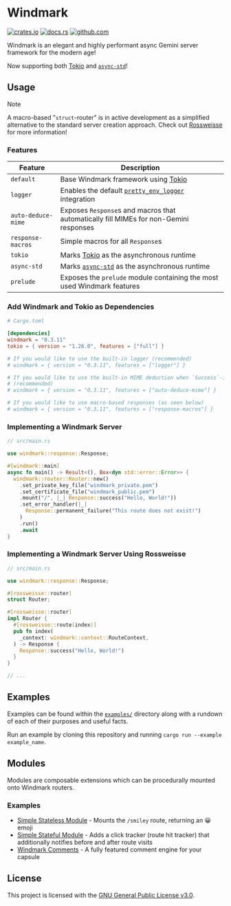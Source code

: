 # Windmark

[![crates.io](https://img.shields.io/crates/v/windmark.svg)](https://crates.io/crates/windmark)
[![docs.rs](https://docs.rs/windmark/badge.svg)](https://docs.rs/windmark)
[![github.com](https://github.com/gemrest/windmark/actions/workflows/check.yaml/badge.svg?branch=main)](https://github.com/gemrest/windmark/actions/workflows/check.yaml)

Windmark is an elegant and highly performant async Gemini server framework for
the modern age!

Now supporting both [Tokio](https://tokio.rs/) and [`async-std`](https://async.rs/)!

## Usage

> [!NOTE]
> A macro-based "`struct`-router" is in active development as a simplified
> alternative to the standard server creation approach. Check out
> [Rossweisse](./rossweisse/) for more information!

### Features

| Feature            | Description                                                                                             |
| ------------------ | ------------------------------------------------------------------------------------------------------- |
| `default`          | Base Windmark framework using [Tokio](https://tokio.rs/)                                                |
| `logger`           | Enables the default [`pretty_env_logger`](https://github.com/seanmonstar/pretty-env-logger) integration |
| `auto-deduce-mime` | Exposes `Response`s and macros that automatically fill MIMEs for non-Gemini responses                   |
| `response-macros`  | Simple macros for all `Response`s                                                                       |
| `tokio`            | Marks [Tokio](https://tokio.rs/) as the asynchronous runtime                                            |
| `async-std`        | Marks [`async-std`](https://async.rs/) as the asynchronous runtime                                      |
| `prelude`          | Exposes the `prelude` module containing the most used Windmark features                                 |

### Add Windmark and Tokio as Dependencies

```toml
# Cargo.toml

[dependencies]
windmark = "0.3.11"
tokio = { version = "1.26.0", features = ["full"] }

# If you would like to use the built-in logger (recommended)
# windmark = { version = "0.3.11", features = ["logger"] }

# If you would like to use the built-in MIME deduction when `Success`-ing a file
# (recommended)
# windmark = { version = "0.3.11", features = ["auto-deduce-mime"] }

# If you would like to use macro-based responses (as seen below)
# windmark = { version = "0.3.11", features = ["response-macros"] }
```

### Implementing a Windmark Server

```rust
// src/main.rs

use windmark::response::Response;

#[windmark::main]
async fn main() -> Result<(), Box<dyn std::error::Error>> {
  windmark::router::Router::new()
    .set_private_key_file("windmark_private.pem")
    .set_certificate_file("windmark_public.pem")
    .mount("/", |_| Response::success("Hello, World!"))
    .set_error_handler(|_|
      Response::permanent_failure("This route does not exist!")
    )
    .run()
    .await
}
```

### Implementing a Windmark Server Using Rossweisse

```rust
// src/main.rs

use windmark::response::Response;

#[rossweisse::router]
struct Router;

#[rossweisse::router]
impl Router {
  #[rossweisse::route(index)]
  pub fn index(
    _context: windmark::context::RouteContext,
  ) -> Response {
    Response::success("Hello, World!")
  }
}

// ...
```

## Examples

Examples can be found within the
[`examples/`](https://github.com/gemrest/windmark/tree/main/examples) directory
along with a rundown of each of their purposes and useful facts.

Run an example by cloning this repository and running `cargo run --example example_name`.

## Modules

Modules are composable extensions which can be procedurally mounted onto Windmark
routers.

### Examples

- [Simple Stateless Module](https://github.com/gemrest/windmark/blob/main/examples/stateless_module.rs)
  \- Mounts the `/smiley` route, returning an 😀 emoji
- [Simple Stateful Module](https://github.com/gemrest/windmark/blob/main/examples/stateful_module.rs)
  \- Adds a click tracker (route hit tracker) that additionally notifies before and after route visits
- [Windmark Comments](https://github.com/gemrest/windmark-comments) - A fully featured comment engine
  for your capsule

## License

This project is licensed with the
[GNU General Public License v3.0](https://github.com/gemrest/windmark/blob/main/LICENSE).
